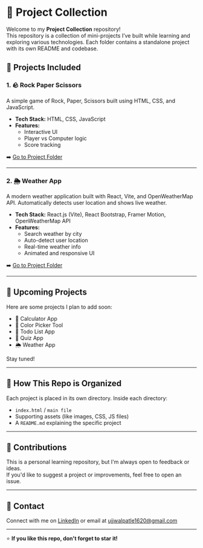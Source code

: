 # 🚀 Project Collection

Welcome to my **Project Collection** repository!  
This repository is a collection of mini-projects I’ve built while learning and exploring various technologies. Each folder contains a standalone project with its own README and codebase.

## 📁 Projects Included

### 1. 🪨 Rock Paper Scissors
A simple game of Rock, Paper, Scissors built using HTML, CSS, and JavaScript.

- **Tech Stack:** HTML, CSS, JavaScript
- **Features:**
  - Interactive UI
  - Player vs Computer logic
  - Score tracking

➡️ [Go to Project Folder](./rockPaperScissor)

---

### 2. 🌦️ Weather App  
A modern weather application built with React, Vite, and OpenWeatherMap API. Automatically detects user location and shows live weather.

- **Tech Stack:** React.js (Vite), React Bootstrap, Framer Motion, OpenWeatherMap API  
- **Features:**
  - Search weather by city
  - Auto-detect user location
  - Real-time weather info
  - Animated and responsive UI

➡️ [Go to Project Folder](./weather-app)

---

## 📌 Upcoming Projects

Here are some projects I plan to add soon:
- 🧮 Calculator App
- 🎨 Color Picker Tool
- 📅 Todo List App
- 🧠 Quiz App
- 🌦️ Weather App

Stay tuned!

---

## 📂 How This Repo is Organized

Each project is placed in its own directory. Inside each directory:
- `index.html` / `main file`
- Supporting assets (like images, CSS, JS files)
- A `README.md` explaining the specific project

---

## 🤝 Contributions

This is a personal learning repository, but I'm always open to feedback or ideas.  
If you'd like to suggest a project or improvements, feel free to open an issue.

---

## 📧 Contact

Connect with me on [LinkedIn](https://www.linkedin.com/in/ujjwal-patle/) or email at ujjwalpatle1620@gmail.com

---

⭐ **If you like this repo, don't forget to star it!**
